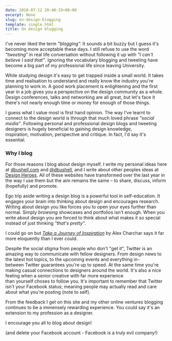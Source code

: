 ```yaml
---
date: 2010-07-12 20:40:33+00:00
excerpt: None
slug: on-design-blogging
template: single.html
title: On design blogging
---
```


I've never liked the term _"blogging"._ It sounds a bit buzzy but I guess it's becoming more acceptable these days. I still refuse to use the word _"tweeting"_ in real life conversation without following it up with _"I can't believe I said that"_. Ignoring the vocabulary blogging and tweeting have become a big part of my professional life since leaving University.

While studying design it's easy to get trapped inside a small world. It takes time and realisation to understand and really know the industry you're planning to work in. A good work placement is enlightening and the first year in a job gives you a perspective on the design community as a whole. Design conferences, talks and networking are all great, but let's face it there's not nearly enough time or money for enough of those things.

I guess what I value most is first hand opinion. The way I've learnt to connect to the design world is through that much loved phrase _"social media"_. Following personal and professional design blogs and tweeting designers is hugely beneficial to gaining design knowledge, inspiration, motivation, perspective and critique. In fact, I'd say it's essential.


### Why I blog


For those reasons I blog about design myself. I write my personal ideas here at [dbushell.com](https://dbushell.com) and [@dbushell](http://twitter.com/dbushell), and I write about other peoples ideas at [Design Heroes](http://designheroes.co.uk). All of these websites have transformed over the last year in the way I use them but the aim remains the same – to share, discuss, inform (hopefully) and promote.

Ego trip aside writing a design blog is a powerful tool in self-education. It engages your brain into thinking about design and encourages research. Writing about design you like forces you to open your eyes further than normal. Simply _browsing_ showcases and portfolios isn't enough. When you write about design you are forced to think about what makes it so special instead of just thinking _"that's pretty"_.

I could go on but _[Take a Journey of Inspiration](http://retinart.net/creativity/journey-of-inspiration)_ by Alex Charchar says it far more eloquently than I ever could.

Despite the social stigma from people who don't "get it", Twitter is an amazing way to communicate with fellow designers. From design news to the latest hot topics, to the upcoming events and everything in-between Twitter guarantees you're up to speed. At the same time you're making casual connections to designers around the world. It's also a nice feeling when a senior creative with far more experience than yourself choses to follow you. It's important to remember that Twitter isn't your Facebook status; meaning people may actually read and care about what you're posting (note to self).

From the feedback I get on this site and my other online ventures blogging continues to be a immensely rewarding experience. You could say it's an extension to my profession as a designer.

I encourage you all to blog about design!

<p class="medium">(and delete your Facebook account - Facebook is a truly evil company!)</p>

